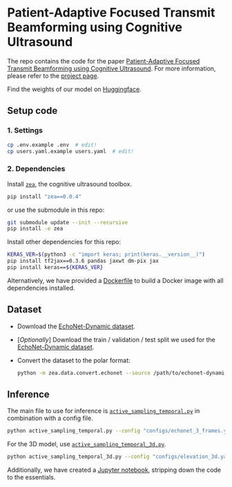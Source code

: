 # Patient-Adaptive Focused Transmit Beamforming using Cognitive Ultrasound

The repo contains the code for the paper [Patient-Adaptive Focused Transmit Beamforming using Cognitive Ultrasound](https://tue-bmd.github.io/ulsa/). For more information, please refer to the [project page](https://tue-bmd.github.io/ulsa/).

Find the weights of our model on [Huggingface](https://huggingface.co/zeahub/ulsa).

## Setup code

### 1. Settings

```bash
cp .env.example .env  # edit!
cp users.yaml.example users.yaml  # edit!
```

### 2. Dependencies

Install [`zea`](https://github.com/tue-bmd/zea), the cognitive ultrasound toolbox.

```bash
pip install "zea==0.0.4"
```

or use the submodule in this repo:

```bash
git submodule update --init --recursive
pip install -e zea
```

Install other dependencies for this repo:

```bash
KERAS_VER=$(python3 -c "import keras; print(keras.__version__)")
pip install tf2jax==0.3.6 pandas jaxwt dm-pix jax
pip install keras==${KERAS_VER}
```

Alternatively, we have provided a [Dockerfile](./Dockerfile) to build a Docker image with all dependencies installed.

## Dataset

- Download the [EchoNet-Dynamic dataset](https://echonet.github.io/dynamic/index.html#dataset).

- [_Optionally_] Download the train / validation / test split we used for the [EchoNet-Dynamic dataset](https://huggingface.co/datasets/zeahub/echonet-dynamic).

- Convert the dataset to the polar format:

    ```bash
    python -m zea.data.convert.echonet --source /path/to/echonet-dynamic --target /path/to/echonet-dynamic-polar --splits /path/to/splits
    ```

## Inference

The main file to use for inference is [`active_sampling_temporal.py`](./active_sampling_temporal.py) in combination with a config file.

```bash
python active_sampling_temporal.py --config "configs/echonet_3_frames.yaml"
```

For the 3D model, use [`active_sampling_temporal_3d.py`](./active_sampling_temporal_3d.py).

```bash
python active_sampling_temporal_3d.py --config "configs/elevation_3d.yaml"
```

Additionally, we have created a [Jupyter notebook](./example.ipynb), stripping down the code to the essentials.
